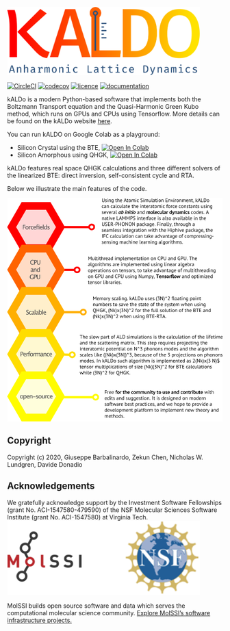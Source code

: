 <img src="docs/docsource/_resources/logo.png" width="450">

[//]: # (Badges)
[![CircleCI](https://img.shields.io/circleci/build/github/nanotheorygroup/kaldo/master)](https://app.circleci.com/pipelines/github/nanotheorygroup/kaldo)
[![codecov](https://img.shields.io/codecov/c/gh/nanotheorygroup/kaldo)](https://codecov.io/gh/nanotheorygroup/kaldo)
[![licence](https://img.shields.io/github/license/nanotheorygroup/kaldo)](https://github.com/nanotheorygroup/kaldo/blob/master/LICENSE)
[![documentation](https://img.shields.io/badge/docs-github%20pages-informational)](https://nanotheorygroup.github.io/kaldo/)

kALDo is a modern Python-based software that implements both the Boltzmann Transport equation and the Quasi-Harmonic Green Kubo method, which runs on GPUs and CPUs using Tensorflow.
More details can be found on the kALDo website [here](https://nanotheorygroup.github.io/kaldo/).

You can run kALDO on Google Colab as a playground:
- Silicon Crystal using the BTE, [![Open In Colab](https://colab.research.google.com/assets/colab-badge.svg)](https://colab.research.google.com/github/nanotheorygroup/kaldo/blob/master/docs/docsource/crystal_presentation.ipynb) 
- Silicon Amorphous using QHGK, [![Open In Colab](https://colab.research.google.com/assets/colab-badge.svg)](https://colab.research.google.com/github/nanotheorygroup/kaldo/blob/master/docs/docsource/amorphous_presentation.ipynb)

kALDo features real space QHGK calculations and three different solvers of the linearized BTE: direct inversion, self-consistent cycle and RTA.

Below we illustrate the main features of the code.

<img src="docs/docsource/_resources/features.png" width="650">

## Copyright

Copyright (c) 2020, Giuseppe Barbalinardo, Zekun Chen, Nicholas W. Lundgren, Davide Donadio

## Acknowledgements

We gratefully acknowledge support by the Investment Software Fellowships (grant No. ACI-1547580-479590) of the NSF Molecular Sciences Software Institute (grant No. ACI-1547580) at Virginia Tech. 
<a href="https://molssi.org">
<img src="docs/docsource/_resources/acknowledgement.png" width="450">    
</a>
 
MolSSI builds open source software and data which serves the computational molecular science community. [Explore MolSSI’s software infrastructure projects.](https://molssi.org/software-projects/)
